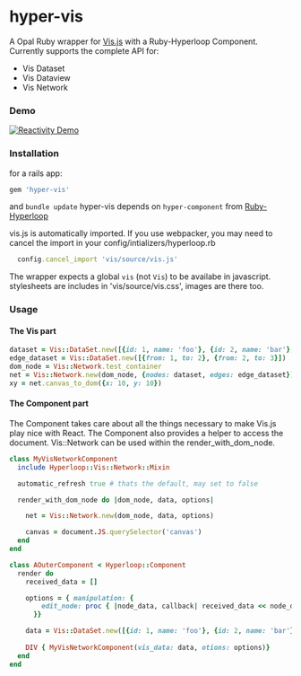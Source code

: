 # hyper-vis

A Opal Ruby wrapper for [Vis.js](http://visjs.org) with a Ruby-Hyperloop Component.
Currently supports the complete API for:
- Vis Dataset
- Vis Dataview
- Vis Network

### Demo

[![Reactivity Demo](http://img.youtube.com/vi/fPSpESBbeMQ/0.jpg)](http://www.youtube.com/watch?v=fPSpESBbeMQ "Reactivity Demo")

### Installation
for a rails app:
```ruby
gem 'hyper-vis'
```
and `bundle update`
hyper-vis depends on `hyper-component` from [Ruby-Hyperloop](http://ruby-hyperloop.org)

vis.js is automatically imported. If you use webpacker, you may need to cancel the import in your config/intializers/hyperloop.rb
```rb
  config.cancel_import 'vis/source/vis.js'
```
The wrapper expects a global `vis` (not `Vis`) to be availabe in javascript. 
stylesheets are includes in 'vis/source/vis.css', images are there too.

### Usage

#### The Vis part
```ruby
dataset = Vis::DataSet.new([{id: 1, name: 'foo'}, {id: 2, name: 'bar'}, {id: 3, name: 'pub'}])
edge_dataset = Vis::DataSet.new([{from: 1, to: 2}, {from: 2, to: 3}])
dom_node = Vis::Network.test_container
net = Vis::Network.new(dom_node, {nodes: dataset, edges: edge_dataset})
xy = net.canvas_to_dom({x: 10, y: 10})
```
#### The Component part
The Component takes care about all the things necessary to make Vis.js play nice with React.
The Component also provides a helper to access the document.
Vis::Network can be used within the render_with_dom_node.
```ruby
class MyVisNetworkComponent
  include Hyperloop::Vis::Network::Mixin

  automatic_refresh true # thats the default, may set to false

  render_with_dom_node do |dom_node, data, options|

    net = Vis::Network.new(dom_node, data, options)

    canvas = document.JS.querySelector('canvas')
  end
end

class AOuterComponent < Hyperloop::Component
  render do
    received_data = []

    options = { manipulation: {
        edit_node: proc { |node_data, callback| received_data << node_data }
      }}

    data = Vis::DataSet.new([{id: 1, name: 'foo'}, {id: 2, name: 'bar'}, {id: 3, name: 'pub'}])
    
    DIV { MyVisNetworkComponent(vis_data: data, otions: options)}
  end
end
```
